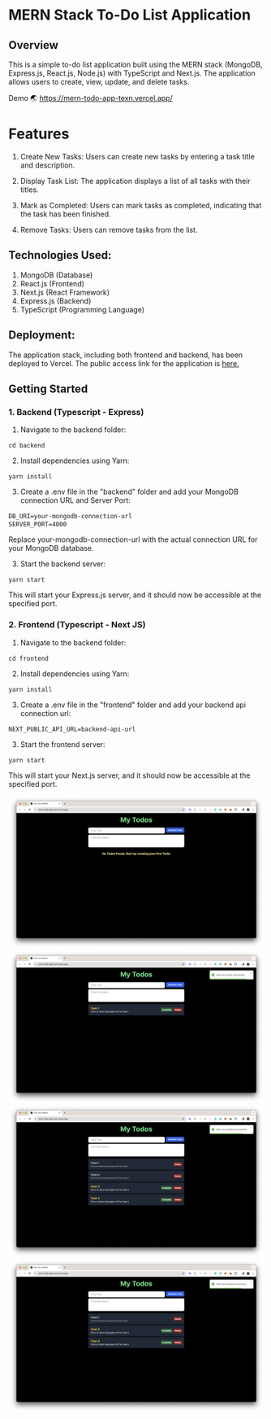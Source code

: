 # MERN Stack To-Do List Application

## Overview
This is a simple to-do list application built using the MERN stack (MongoDB, Express.js, React.js, Node.js) with TypeScript and Next.js. The application allows users to create, view, update, and delete tasks.

Demo :earth_asia: https://mern-todo-app-texn.vercel.app/

# Features
1. Create New Tasks:
Users can create new tasks by entering a task title and description.

2. Display Task List:
The application displays a list of all tasks with their titles.

3. Mark as Completed:
Users can mark tasks as completed, indicating that the task has been finished.

4. Remove Tasks:
Users can remove tasks from the list.

## Technologies Used:

1. MongoDB (Database)
2. React.js (Frontend)
3. Next.js (React Framework)
4. Express.js (Backend)
5. TypeScript (Programming Language)

## Deployment:

The application stack, including both frontend and backend, has been deployed to Vercel.
The public access link for the application is [here.](https://mern-todo-app-texn.vercel.app/)

## Getting Started

### 1. Backend (Typescript - Express)

1. Navigate to the backend folder:

```
cd backend
```

2. Install dependencies using Yarn:

```
yarn install
```

3. Create a .env file in the "backend" folder and add your MongoDB connection URL and Server Port:

```
DB_URI=your-mongodb-connection-url
SERVER_PORT=4000
```

Replace your-mongodb-connection-url with the actual connection URL for your MongoDB database.

3. Start the backend server:

```
yarn start
```
This will start your Express.js server, and it should now be accessible at the specified port.


### 2. Frontend (Typescript - Next JS)

1. Navigate to the backend folder:

```
cd frontend
```

2. Install dependencies using Yarn:

```
yarn install
```

3. Create a .env file in the "frontend" folder and add your backend api connection url:

```
NEXT_PUBLIC_API_URL=backend-api-url
```

3. Start the frontend server:

```
yarn start
```
This will start your Next.js server, and it should now be accessible at the specified port.

![no todos](https://github.com/manuka99/Mern-Todo-App/blob/master/images/1-no-todos.png?raw=true)
![add todos](https://github.com/manuka99/Mern-Todo-App/blob/master/images/2-add-todo.png?raw=true)
![update todos](https://github.com/manuka99/Mern-Todo-App/blob/master/images/3-update-todo.png?raw=true)
![no todos](https://github.com/manuka99/Mern-Todo-App/blob/master/images/4-delete-todo.png?raw=true)
